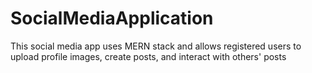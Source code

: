 # SocialMediaApplication
This social media app uses MERN stack and allows registered users to upload profile images, create posts, and interact with others' posts
